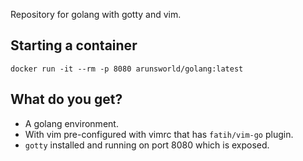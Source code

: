 Repository for golang with gotty and vim.

## Starting a container

`docker run -it --rm -p 8080 arunsworld/golang:latest`

## What do you get?

* A golang environment.
* With vim pre-configured with vimrc that has `fatih/vim-go` plugin.
* `gotty` installed and running on port 8080 which is exposed.
